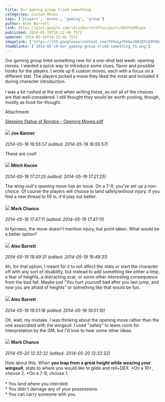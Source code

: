 ```yaml
---
title: Our gaming group tried something
categories: Custom Moves
tags: ['players', 'moves', 'gaming', 'group']
author: Alex Barrett
link: https://plus.google.com/+AlexBarrettPlus/posts/BXUfnEMiwas
published: 2014-05-19T16:12:46.757Z
updated: 2014-05-19T16:12:46.757Z
imagelink: ['https://lh5.googleusercontent.com/FFKoLpfhhhwJO8IEViU9F0dsJ4MoXLR5mgw9CBbDJCAakGtKn-0Avid6gIygrxBIakZyQ_-iNFqXxMk9yR7QX09XIFkvn-Fdf4-EN-Gd0ApSKR-h6Ij1tnPp9tS0V4D4nYqwKbXY=s1600']
thumblinks: ['2014-05-19-our-gaming-group-tried-something_tb.png']
---
```


Our gaming group tried something new for a one-shot last week: opening moves. I wanted a quick way to introduce some clues, flavor and possible hooks for the players. I wrote up 6 custom moves, each with a focus on a different stat. The players picked a move they liked the most and included it during character introduction.<br /><br />I was a bit rushed at the end when writing these, so.not all of the choices are that well-considered. I still thought they would be worth posting, though, mostly as food-for-thought.


Attachment:

<a href='https://drive.google.com/file/d/0Bw6SrgW-L3kDS2VycnViRVhQeG8/edit?usp=sharing'>Sleeping Statue of Rondos - Opening Moves.pdf</a>


<div id='comment z13aehzxqkjdhxxly230j1fxvnvpj1f1a'>
  <h4><img src='{{site.baseurl}}//images/avatars/103619294696451727396_photo.jpg'> Joe Banner</h4>
      <p><cite>2014-05-19 16:55:57 (edited: 2014-05-19 16:55:57)</cite></p>
        <p>These are cool!</p>
</div>
        

<div id='comment z13aehzxqkjdhxxly230j1fxvnvpj1f1a'>
  <h4><img src='{{site.baseurl}}//images/avatars/100910387536525919342_photo.jpg'> Mitch Kocen</h4>
      <p><cite>2014-05-19 17:21:25 (edited: 2014-05-19 17:21:25)</cite></p>
        <p>The wing-suit&#39;s opening move has an issue. On a 7-9, you&#39;ve set up a non-choice. Of course the players will choose to land safely/without injury. If you find a new thread to fill in, it&#39;d play out better.</p>
</div>
        

<div id='comment z13aehzxqkjdhxxly230j1fxvnvpj1f1a'>
  <h4><img src='{{site.baseurl}}//images/avatars/115461857508271660272_photo.jpg'> Mark Chance</h4>
      <p><cite>2014-05-19 17:47:11 (edited: 2014-05-19 17:47:11)</cite></p>
        <p>In fairness, the move doesn&#39;t mention injury, but point taken. What would be a better option?</p>
</div>
        

<div id='comment z13aehzxqkjdhxxly230j1fxvnvpj1f1a'>
  <h4><img src='{{site.baseurl}}//images/avatars/112691303044362149162_photo.jpg'> Alex Barrett</h4>
      <p><cite>2014-05-19 19:49:31 (edited: 2014-05-19 19:49:31)</cite></p>
        <p>Ah, for that option, I meant for it to not affect the stats or start the character off with any sort of disability, but instead to add something like either a limp, a fear of heights, a distracting scar, or some other interesting consequence from the bad fall. Maybe just &quot;You hurt yourself bad after you last jump, and now you are afraid of heights&quot; or something like that would be fun.</p>
</div>
        

<div id='comment z13aehzxqkjdhxxly230j1fxvnvpj1f1a'>
  <h4><img src='{{site.baseurl}}//images/avatars/112691303044362149162_photo.jpg'> Alex Barrett</h4>
      <p><cite>2014-05-19 19:51:16 (edited: 2014-05-19 19:51:16)</cite></p>
        <p>Oh, wait, my mistake. I was thinking about the opening move rather than the one associated with the wingsuit. I used &quot;safely&quot; to leave room for interpretation by the GM, but I&#39;d love to hear some other ideas.</p>
</div>
        

<div id='comment z13aehzxqkjdhxxly230j1fxvnvpj1f1a'>
  <h4><img src='{{site.baseurl}}//images/avatars/115461857508271660272_photo.jpg'> Mark Chance</h4>
      <p><cite>2014-05-20 12:32:32 (edited: 2014-05-20 12:32:32)</cite></p>
        <p>How about this: When <b>you leap from a great height while wearing your wingsuit</b>, state to where you would like to glide and roll+DEX. *On a 10+, choose 2. *On a 7-9, choose 1.<br /><br />* You land where you intended.<br />* You didn&#39;t damage any of your possessions.<br />* You can carry someone with you.</p>
</div>
        